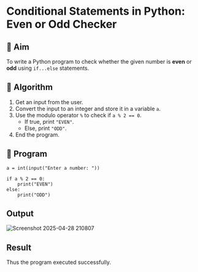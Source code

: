 # Conditional Statements in Python: Even or Odd Checker

## 🎯 Aim
To write a Python program to check whether the given number is **even** or **odd** using `if...else` statements.

## 🧠 Algorithm
1. Get an input from the user.
2. Convert the input to an integer and store it in a variable `a`.
3. Use the modulo operator `%` to check if `a % 2 == 0`.
   - If true, print `"EVEN"`.
   - Else, print `"ODD"`.
4. End the program.

## 🧾 Program
```
a = int(input("Enter a number: "))

if a % 2 == 0:
    print("EVEN")
else:
    print("ODD")

```
## Output

![Screenshot 2025-04-28 210807](https://github.com/user-attachments/assets/ad90dcc0-8567-4f30-9aa7-ef7fdae060e3)

## Result
Thus the program executed successfully.

